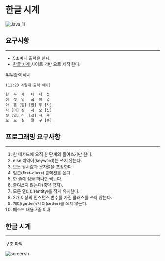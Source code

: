 # 한글 시계
![Java_11](https://img.shields.io/badge/java-11-green)

## 요구사항

---
- 5초마다 출력을 한다. 
- [한글 시계 ](https://hangulclock.today/#/main) 사이트 기반 으로 제작 한다.

###출력 예시

```text
(11:23 시일때 출력 예시) 

한  두  세   네  다  섯
여  섯  일   곱  여  덟
아  홉 [열] [한] 두 [시]
자 [이] 삼   사  오 [십]
정 [일] 이  [삼] 사  육
오  오  칠   팔  구 [분]

```
      
## 프로그래밍 요구사항

---
1. 한 메서드에 오직 한 단계의 들여쓰기만 한다.
2. else 예약어(keyword)는 쓰지 않는다.
3. 모든 원시값과 문자열을 포장한다.
4. 일급(first-class) 콜렉션을 쓴다. 
5. 한 줄에 점을 하나만 찍는다.
6. 줄여쓰지 않는다(축약 금지).
7. 모든 엔티티(entity)를 작게 유지한다. 
8. 2개 이상의 인스턴스 변수를 가진 클래스를 쓰지 않는다.
9. 게터(getter)/세터(setter)를 쓰지 않는다.
10. 메소드 내용 7중 이내 


## 한글 시계

---
구조 파악 

![screensh](https://raw.githubusercontent.com/oiNeh/code-kata/main/korean-clock/korean_clock.png)